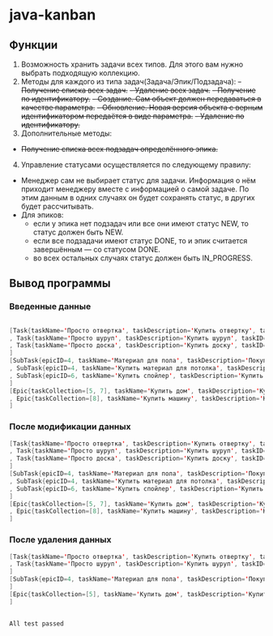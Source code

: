# java-kanban

## Функции
1. Возможность хранить задачи всех типов. Для этого вам нужно выбрать подходящую коллекцию.
2. Методы для каждого из типа задач(Задача/Эпик/Подзадача):
~~- Получение списка всех задач.~~
~~- Удаление всех задач.~~
~~- Получение по идентификатору.~~
~~- Создание. Сам объект должен передаваться в качестве параметра.~~
~~- Обновление. Новая версия объекта с верным идентификатором передаётся в виде параметра.~~
~~- Удаление по идентификатору.~~
3. Дополнительные методы:

- ~~Получение списка всех подзадач определённого эпика.~~
4. Управление статусами осуществляется по следующему правилу:
- Менеджер сам не выбирает статус для задачи. Информация о нём приходит менеджеру вместе с информацией о самой задаче. По этим данным в одних случаях он будет сохранять статус, в других будет рассчитывать.
- Для эпиков:
  - если у эпика нет подзадач или все они имеют статус NEW, то статус должен быть NEW.
  - если все подзадачи имеют статус DONE, то и эпик считается завершённым — со статусом DONE.
  - во всех остальных случаях статус должен быть IN_PROGRESS.

## Вывод программы
### Введенные данные
```java

[Task{taskName='Просто отвертка', taskDescription='Купить отвертку', taskID=1, taskStatus=NEW}
, Task{taskName='Просто шуруп', taskDescription='Купить шуруп', taskID=2, taskStatus=NEW}
, Task{taskName='Просто доска', taskDescription='Купить доску', taskID=3, taskStatus=NEW}
]
[SubTask{epicID=4, taskName='Материал для пола', taskDescription='Покупка расходников для пола', taskID=5, taskStatus=NEW}
, SubTask{epicID=4, taskName='Купить материал для потолка', taskDescription='Покупка расходников для потолка', taskID=7, taskStatus=NEW}
, SubTask{epicID=6, taskName='Купить спойлер', taskDescription='Купить спойлер белого цвета', taskID=8, taskStatus=NEW}
]
[Epic{taskCollection=[5, 7], taskName='Купить дом', taskDescription='Купить пентхаус в Казани', taskID=4, taskStatus=NEW}
, Epic{taskCollection=[8], taskName='Купить машину', taskDescription='Купить Porsche 911', taskID=6, taskStatus=NEW}
]
```

### После модификации данных
```java
[Task{taskName='Просто отвертка', taskDescription='Купить отвертку', taskID=1, taskStatus=NEW}
, Task{taskName='Просто шуруп', taskDescription='Купить шуруп', taskID=2, taskStatus=IN_PROGRESS}
, Task{taskName='Просто доска', taskDescription='Купить доску', taskID=3, taskStatus=NEW}
]
[SubTask{epicID=4, taskName='Материал для пола', taskDescription='Покупка расходников для пола', taskID=5, taskStatus=DONE}
, SubTask{epicID=4, taskName='Купить материал для потолка', taskDescription='Покупка расходников для потолка', taskID=7, taskStatus=IN_PROGRESS}
, SubTask{epicID=6, taskName='Купить спойлер', taskDescription='Купить спойлер белого цвета', taskID=8, taskStatus=IN_PROGRESS}
]
[Epic{taskCollection=[5, 7], taskName='Купить дом', taskDescription='Купить пентхаус в Казани', taskID=4, taskStatus=IN_PROGRESS}
, Epic{taskCollection=[8], taskName='Купить машину', taskDescription='Купить Porsche 911', taskID=6, taskStatus=IN_PROGRESS}
]
```
### После удаления данных
```java
[Task{taskName='Просто отвертка', taskDescription='Купить отвертку', taskID=1, taskStatus=NEW}
, Task{taskName='Просто шуруп', taskDescription='Купить шуруп', taskID=2, taskStatus=IN_PROGRESS}
]
[SubTask{epicID=4, taskName='Материал для пола', taskDescription='Покупка расходников для пола', taskID=5, taskStatus=DONE}
]
[Epic{taskCollection=[5], taskName='Купить дом', taskDescription='Купить пентхаус в Казани', taskID=4, taskStatus=DONE}
]


All test passed
```
